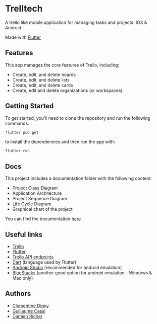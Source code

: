 # Trelltech

A trello like mobile application for managing tasks and projects.
IOS & Android

Made with [Flutter](https://flutter.dev/)

## Features

This app manages the core features of Trello, including:
- Create, edit, and delete boards
- Create, edit, and delete lists
- Create, edit, and delete cards
- Create, edit and delete organizations (or workspaces)

## Getting Started

To get started, you'll need to clone the repository and run the following commands:

```bash
flutter pub get
```
to install the dependencies and then run the app with:
```bash
flutter run
```

## Docs 
This project includes a documentation folder with the following content:
- Project Class Diagram
- Application Architecture
- Project Sequence Diagram
- Life Cycle Diagram
- Graphical chart of the project <br>

You can find the documentation [here](https://github.com/EpitechMscProPromo2026/T-DEV-600-NCY_1/tree/main/docs)

## Useful links
- [Trello](https://trello.com/)
- [Flutter](https://flutter.dev/)
- [Trello API endpoints](https://developer.atlassian.com/cloud/trello/rest/api-group-actions/)
- [Dart](https://dart.dev/) (language used by Flutter)
- [Android Studio](https://developer.android.com/studio) (recommended for android emulation)
- [BlueStacks](https://www.bluestacks.com/) (another good option for android emulation - Windows & Mac only)

## Authors
- [Clementine Digny](https://github.com/Clemy-beep)
- [Guillaume Casal](https://github.com/mortifia)
- [Damien Richer](https://github.com/LilCisaille)